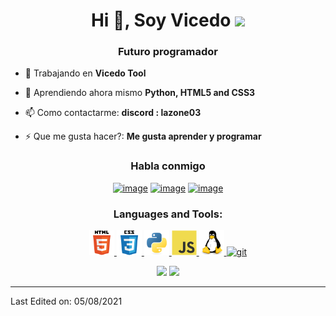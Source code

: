 <h1 align="center">Hi 👋, Soy Vicedo <img height="40" src="https://emoji.gg/assets/emoji/7333-parrotdance.gif"></h1>
<h3 align="center">Futuro programador </h3>

- 🔭 Trabajando en **Vicedo Tool**

- 🌱 Aprendiendo ahora mismo **Python, HTML5 and CSS3**

- 📫 Como contactarme: **discord : lazone03**

- ⚡ Que me gusta hacer?: **Me gusta aprender y programar**

<h3 align="center">Habla conmigo</h3>
<div align="center">

[![image](https://img.shields.io/badge/Instagram-E4405F?style=for-the-badge&logo=instagram&logoColor=white)](https://www.instagram.com/ndoprivacy/)
[![image](https://img.shields.io/badge/Twitter-1DA1F2?style=for-the-badge&logo=twitter&logoColor=white)](https://twitter.com/moscalinux)
[![image](https://support.discord.com/hc/user_images/PRywUXcqg0v5DD6s7C3LyQ.jpeg)](https://discord.gg/7n7cUXdc45)
  
</div>

<h3 align="center">Languages and Tools:</h3>

<p align="center"> 
  <a href="https://www.w3.org/html/" target="_blank"> 
    <img src="https://raw.githubusercontent.com/devicons/devicon/master/icons/html5/html5-original-wordmark.svg" alt="html5" width="40" height="40"/> 
  </a>
  <a href="https://www.w3schools.com/css/" target="_blank"> 
    <img src="https://raw.githubusercontent.com/devicons/devicon/master/icons/css3/css3-original-wordmark.svg" alt="css3" width="40" height="40"/> 
  </a> 
  <a href="https://www.python.org" target="_blank"> 
    <img src="https://raw.githubusercontent.com/devicons/devicon/master/icons/python/python-original.svg" alt="python" width="40" height="40"/> 
  </a>  
  <a href="https://developer.mozilla.org/en-US/docs/Web/JavaScript" target="_blank"> 
    <img src="https://raw.githubusercontent.com/devicons/devicon/master/icons/javascript/javascript-original.svg" alt="javascript" width="40" height="40"/> 
  </a> 
  <a href="https://www.linux.org/" target="_blank"> 
    <img src="https://raw.githubusercontent.com/devicons/devicon/master/icons/linux/linux-original.svg" alt="linux" width="40" height="40"/> 
  </a> 
  <a href="https://git-scm.com/" target="_blank"> 
    <img src="https://www.vectorlogo.zone/logos/git-scm/git-scm-icon.svg" alt="git" width="40" height="40"/> 
  </a>
</p>

<p align= "center">
  <img height= "150" src="https://github-readme-stats.vercel.app/api?username=BrantLauro&theme=react&show_icons=true&include_all_commits=true" />
  <img height= "150" src="https://github-readme-stats.vercel.app/api/top-langs/?username=BrantLauro&theme=react&layout=compact" />
</p>

------


Last Edited on: 05/08/2021

